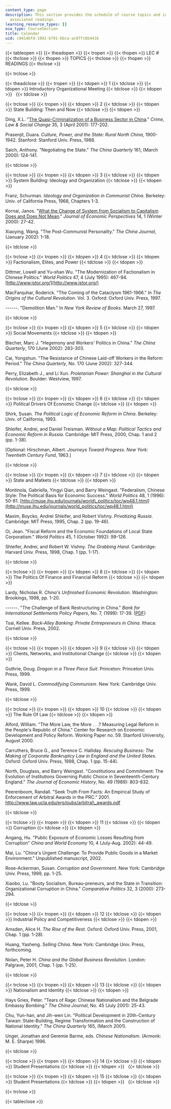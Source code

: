 ```yaml
---
content_type: page
description: This section provides the schedule of course topics and information on
  associated readings.
learning_resource_types: []
ocw_type: CourseSection
title: Calendar
uid: c9414bfd-1892-b791-6bca-ac07fc6b4416
---
```


{{< tableopen >}}
{{< theadopen >}}
{{< tropen >}}
{{< thopen >}}
LEC #
{{< thclose >}}
{{< thopen >}}
TOPICS
{{< thclose >}}
{{< thopen >}}
READINGS
{{< thclose >}}

{{< trclose >}}

{{< theadclose >}}
{{< tropen >}}
{{< tdopen >}}
1
{{< tdclose >}}
{{< tdopen >}}
Introductory Organizational Meeting
{{< tdclose >}}
{{< tdopen >}}
 
{{< tdclose >}}

{{< trclose >}}
{{< tropen >}}
{{< tdopen >}}
2
{{< tdclose >}}
{{< tdopen >}}
State Building: Then and Now
{{< tdclose >}}
{{< tdopen >}}


Ding, X.L. "[The Quasi-Criminalization of a Business Sector in China](http://link.springer.com/journal/10611)." _Crime, Law & Social Change_ 35, 3 (April 2001): 177-202.

Prasenjit, Duara. _Culture, Power, and the State: Rural North China_, 1900-1942. Stanford: Stanford Univ. Press, 1988.

Saich, Anthony. "Negotiating the State." _The China Quarterly_ 161, (March 2000): 124-141.


{{< tdclose >}}

{{< trclose >}}
{{< tropen >}}
{{< tdopen >}}
3
{{< tdclose >}}
{{< tdopen >}}
System Building: Ideology and Organization
{{< tdclose >}}
{{< tdopen >}}


Franz, Schurman. _Ideology and Organization in Communist China_. Berkeley: Univ. of California Press, 1968, Chapters 1-3.

Kornai, Janos. "[What the Change of System from Socialism to Capitalism Does and Does Not Mean](http://www.jstor.org/pss/2647049)." _Journal of Economic Perspectives_ 14, 1 (Winter 2000): 27-42.

Xiaoying, Wang. "The Post-Communist Personality." _The China Journal_, (January 2002): 1-18.


{{< tdclose >}}

{{< trclose >}}
{{< tropen >}}
{{< tdopen >}}
4
{{< tdclose >}}
{{< tdopen >}}
Factionalism, Elites, and Power
{{< tdclose >}}
{{< tdopen >}}


Dittmer, Lowell and Yu-shan Wu. "The Modernization of Factionalism in Chinese Politics." _World Politics_ 47, 4 (July 1995): 467-94. [http://www.jstor.org/](http://www.jstor.org/)

MacFarquhar, Roderick. "The Coming of the Cataclysm 1961-1966." _In The Origins of the Cultural Revolution_. Vol. 3. Oxford: Oxford Univ. Press, 1997.

\------. "Demolition Man." In _New York Review of Books_. March 27, 1997.


{{< tdclose >}}

{{< trclose >}}
{{< tropen >}}
{{< tdopen >}}
5
{{< tdclose >}}
{{< tdopen >}}
Social Movements
{{< tdclose >}}
{{< tdopen >}}


Blecher, Marc J. "Hegemony and Workers' Politics in China." _The China Quarterly_, 170 (June 2002): 283-303.

Cai, Yongshun. "The Resistance of Chinese Laid-off Workers in the Reform Period." _The China Quarterly_, No. 170 (June 2002): 327-344.

Perry, Elizabeth J., and Li Xun. _Proletarian Power: Shanghai in the Cultural Revolution_. Boulder: Westview, 1997.


{{< tdclose >}}

{{< trclose >}}
{{< tropen >}}
{{< tdopen >}}
6
{{< tdclose >}}
{{< tdopen >}}
Political Drivers Of Economic Change
{{< tdclose >}}
{{< tdopen >}}


Shirk, Susan. _The Political Logic of Economic Reform in China_. Berkeley: Univ. of California, 1993.

Shleifer, Andrei, and Daniel Treisman. _Without a Map: Political Tactics and Economic Reform in Russia_. Cambridge: MIT Press, 2000, Chap. 1 and 2 (pp. 1-38).

\[Optional: Hirschman, Albert. _Journeys Toward Progress. New York: Twentieth Century Fund_, 1963.\]


{{< tdclose >}}

{{< trclose >}}
{{< tropen >}}
{{< tdopen >}}
7
{{< tdclose >}}
{{< tdopen >}}
State and Matkets
{{< tdclose >}}
{{< tdopen >}}


Montinola, Gabriella, Yingyi Qian, and Barry Weingast. "Federalism, Chinese Style: The Political Basis for Economic Success." _World Politics_ 48, 1 (1996): 50-81. [http://muse.jhu.edu/journals/world\_politics/toc/wp48.1.html](http://muse.jhu.edu/journals/world_politics/toc/wp48.1.html)

Maxim, Boycko, Andrei Shleifer, and Robert Vishny. _Privatizing Russia_. Cambridge: MIT Press, 1995, Chap. 2 (pp. 19-46).

Oi, Jean. "Fiscal Reform and the Economic Foundations of Local State Corporatism." _World Politics_ 45, 1 (October 1992): 99-126.

Shleifer, Andrei, and Robert W. Vishny. _The Grabbing Hand_. Cambridge: Harvard Univ. Press, 1998, Chap. 1 (pp. 1-17).


{{< tdclose >}}

{{< trclose >}}
{{< tropen >}}
{{< tdopen >}}
8
{{< tdclose >}}
{{< tdopen >}}
The Politics Of Finance and Financial Reform
{{< tdclose >}}
{{< tdopen >}}


Lardy, Nicholas R. _China's Unfinished Economic Revolution_. Washington: Brookings, 1998, pp. 1-20.

\------. "The Challenge of Bank Restructuring in China." _Bank for International Settlements Policy Papers_, No. 7, (1999): 17-39. ([PDF](http://www.bis.org/publ/plcy07a.pdf))

Tsai, Kellee. _Back-Alley Banking: Private Entrepreneurs in China_. Ithaca: Cornell Univ. Press, 2002.


{{< tdclose >}}

{{< trclose >}}
{{< tropen >}}
{{< tdopen >}}
9
{{< tdclose >}}
{{< tdopen >}}
Clients, Networks, and Institutional Change
{{< tdclose >}}
{{< tdopen >}}


Guthrie, Doug. _Dragon in a Three Piece Suit_. Princeton: Princeton Univ. Press, 1999.

Wank, David L. _Commodifying Communism_. New York: Cambridge Univ. Press, 1999.


{{< tdclose >}}

{{< trclose >}}
{{< tropen >}}
{{< tdopen >}}
10
{{< tdclose >}}
{{< tdopen >}}
The Rule Of Law
{{< tdclose >}}
{{< tdopen >}}


Alford, William. "The More Law, the More . . .? Measuring Legal Reform in the People's Republic of China." Center for Research on Economic Development and Policy Reform. Working Paper no. 59. Stanford University, August 2000.

Carruthers, Bruce G., and Terence C. Halliday. _Rescuing Business: The Making of Corporate Bankruptcy Law in England and the United States_. Oxford: Oxford Univ. Press, 1998, Chap. 1 (pp. 15-44).

North, Douglass, and Barry Weingast. "Constitutions and Commitment: The Evolution of Institutions Governing Public Choice in Seventeenth-Century England." _The Journal of Economic History_, No. 49 (1989): 803-832.

Peerenboom, Randall. "Seek Truth From Facts: An Empirical Study of Enforcement of Arbitral Awards in the PRC." 2001. http://www.law.ucla.edu/erg/pubs/arbitral\_awards.pdf


{{< tdclose >}}

{{< trclose >}}
{{< tropen >}}
{{< tdopen >}}
11
{{< tdclose >}}
{{< tdopen >}}
Corruption
{{< tdclose >}}
{{< tdopen >}}


Angang, Hu. "Public Exposure of Economic Losses Resulting from Corruption" _China and World Economy_ 10, 4 (July-Aug. 2002): 44-49.

Mai, Lu. "China's Urgent Challenge: To Provide Public Goods in a Market Environment." Unpublished manuscript, 2002.

Rose-Ackerman, Susan. _Corruption and Government_. New York: Cambridge Univ. Press, 1999, pp. 1-25.

Xiaobo, Lu. "Booty Socialism, Bureau-preneurs, and the State in Transition: Organizational Corruption in China." _Comparative Politics_ 32, 3 (2000): 273-294.


{{< tdclose >}}

{{< trclose >}}
{{< tropen >}}
{{< tdopen >}}
12
{{< tdclose >}}
{{< tdopen >}}
Industrial Policy and Competitiveness
{{< tdclose >}}
{{< tdopen >}}


Amsden, Alice H. _The Rise of the Rest._ Oxford: Oxford Univ. Press, 2001, Chap. 1 (pp. 1-28).

Huang, Yasheng. _Selling China_. New York: Cambridge Univ. Press, forthcoming.

Nolan, Peter H. _China and the Global Business Revolution_. London: Palgrave, 2001, Chap. 1 (pp. 1-25).


{{< tdclose >}}

{{< trclose >}}
{{< tropen >}}
{{< tdopen >}}
13
{{< tdclose >}}
{{< tdopen >}}
Nationalism and Identity
{{< tdclose >}}
{{< tdopen >}}


Hays Gries, Peter. "Tears of Rage: Chinese Nationalism and the Belgrade Embassy Bombing." _The China Journal_, No. 45 (July 2001): 25-43.

Chu, Yun-han, and Jih-wen Lin. "Political Development in 20th-Century Taiwan: State-Building, Regime Transformation and the Construction of National Identity." _The China Quarterly_ 165, (March 2001).

Unger, Jonathan and Geremie Barme, eds. _Chinese Nationalism_. (Armonk: M. E. Sharpe) 1996.


{{< tdclose >}}

{{< trclose >}}
{{< tropen >}}
{{< tdopen >}}
14
{{< tdclose >}}
{{< tdopen >}}
Student Presentations
{{< tdclose >}}
{{< tdopen >}}
 
{{< tdclose >}}

{{< trclose >}}
{{< tropen >}}
{{< tdopen >}}
15
{{< tdclose >}}
{{< tdopen >}}
Student Presentations
{{< tdclose >}}
{{< tdopen >}}
 
{{< tdclose >}}

{{< trclose >}}

{{< tableclose >}}